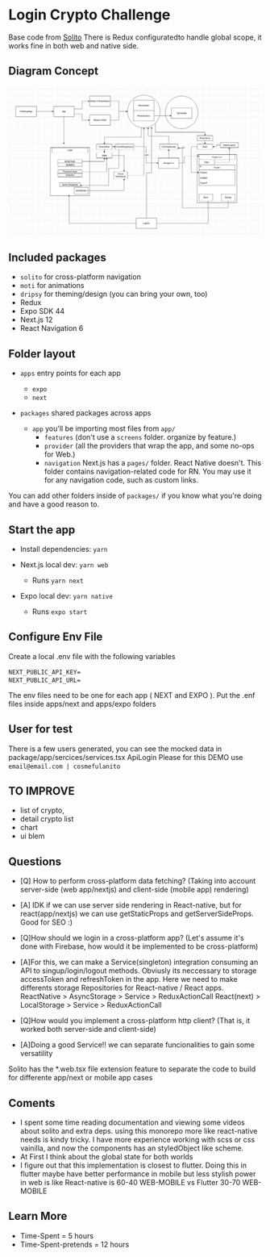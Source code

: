 # Login Crypto Challenge
Base code from [Solito](https://example.solito.dev)
There is Redux configuratedto handle global scope, it works fine in both web and native side.

## Diagram Concept
![DiagramImage](https://raw.githubusercontent.com/Joker9090/CryptoLoginChallenge/master/apps/next/public/Diagram4CryptoChallenge.png)

## Included packages

- `solito` for cross-platform navigation
- `moti` for animations
- `dripsy` for theming/design (you can bring your own, too)
- Redux
- Expo SDK 44
- Next.js 12
- React Navigation 6

## Folder layout

- `apps` entry points for each app

  - `expo`
  - `next`

- `packages` shared packages across apps
  - `app` you'll be importing most files from `app/`
    - `features` (don't use a `screens` folder. organize by feature.)
    - `provider` (all the providers that wrap the app, and some no-ops for Web.)
    - `navigation` Next.js has a `pages/` folder. React Native doesn't. This folder contains navigation-related code for RN. You may use it for any navigation code, such as custom links.

You can add other folders inside of `packages/` if you know what you're doing and have a good reason to.

## Start the app

- Install dependencies: `yarn`

- Next.js local dev: `yarn web`
  - Runs `yarn next`
- Expo local dev: `yarn native`
  - Runs `expo start`


## Configure Env File
Create a local .env file with the following variables
```
NEXT_PUBLIC_API_KEY=
NEXT_PUBLIC_API_URL=
```
The env files need to be one for each app ( NEXT and EXPO ).
Put the  .enf files inside apps/next and apps/expo folders

## User for test
There is a few users generated, you can see the mocked data in package/app/sercices/services.tsx ApiLogin
Please for this DEMO use `email@email.com | cosmefulanito`

## TO IMPROVE
- list of crypto,
- detail crypto list
- chart 
- ui blem


## Questions 
- [Q] How to perform cross-platform data fetching? (Taking into account server-side (web app/nextjs) and client-side (mobile app) rendering)
- [A] IDK if we can use server side rendering in React-native, but for react(app/nextjs) we can use getStaticProps and getServerSideProps. Good for SEO :)

- [Q]How should we login in a cross-platform app? (Let's assume it's done with Firebase, how would it be implemented to be cross-platform) 
- [A]For this, we can make a Service(singleton) integration consuming an API to singup/login/logout methods.
Obviusly its neccessary to storage accessToken and refreshToken in the app. Here we need to make differents storage Repositories for React-native / React apps. 
ReactNative > AsyncStorage > Service > ReduxActionCall
React(next) > LocalStorage > Service > ReduxActionCall

- [Q]How would you implement a cross-platform http client? (That is, it worked both server-side and client-side)
- [A]Doing a good Service!! we can separate funcionalities to gain some versatility

Solito has the *.web.tsx file extension feature to separate the code to build for differente app/next or mobile app cases


## Coments 
- I spent some time reading documentation and viewing some videos about solito and extra deps. using this monorepo more like react-native needs is kindy tricky. I have more experience working with scss or css vainilla, and now the components has an styledObject like scheme.
- At First I think about the global state for both worlds
- I figure out that this implementation is closest to flutter. Doing this in flutter maybe have better performance in mobile but less stylish power in web
is like React-native is 60-40 WEB-MOBILE vs Flutter 30-70 WEB-MOBILE

## Learn More
- Time-Spent = 5 hours
- Time-Spent-pretends = 12 hours


